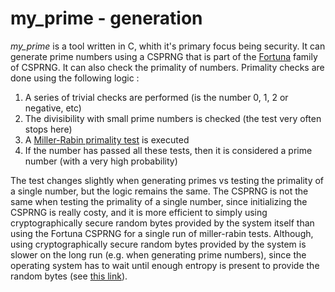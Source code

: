 # my\_prime - generation

*my_prime* is a tool written in C, whith it's primary focus being security. It can generate prime numbers using a CSPRNG that is part of the [Fortuna](https://en.wikipedia.org/wiki/Fortuna_%28PRNG%29) family of CSPRNG. It can also check the primality of numbers. Primality checks are done using the following logic :
 1. A series of trivial checks are performed (is the number 0, 1, 2 or negative, etc)
 2. The divisibility with small prime numbers is checked (the test very often stops here)
 3. A [Miller-Rabin primality test](https://en.wikipedia.org/wiki/Miller%E2%80%93Rabin_primality_test) is executed
 4. If the number has passed all these tests, then it is considered a prime number (with a very high probability)

The test changes slightly when generating primes vs testing the primality of a single number, but the logic remains the same. The CSPRNG is not the same when testing the primality of a single number, since initializing the CSPRNG is really costy, and it is more efficient to simply using cryptographically secure random bytes provided by the system itself than using the Fortuna CSPRNG for a single run of miller-rabin tests.
Although, using cryptographically secure random bytes provided by the system is slower on the long run (e.g. when generating prime numbers), since the operating system has to wait until enough entropy is present to provide the random bytes (see [this link](https://man7.org/linux/man-pages/man2/getrandom.2.html)).

